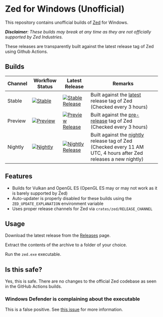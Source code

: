 # Zed for Windows (Unofficial)

This repository contains unofficial builds of [Zed](https://github.com/zed-industries/zed) for Windows.

***Disclaimer**: These builds may break at any time as they are not officially supported by Zed Industries.*

These releases are transparently built against the latest release tag of Zed using Github Actions.

## Builds

| Channel | Workflow Status | Latest Release | Remarks |
| ------- | ------ | -------------- | -------- |
| Stable | [![Stable](https://github.com/xarunoba/zed-windows/actions/workflows/stable.yml/badge.svg)](https://github.com/xarunoba/zed-windows/actions/workflows/stable.yml) | [![Stable Release](https://img.shields.io/github/v/release/xarunoba/zed-windows?sort=date&filter=v*&logo=zedindustries)](https://github.com/xarunoba/zed-windows/releases/latest) | Built against the [latest](https://github.com/zed-industries/zed/releases/latest) release tag of Zed (Checked every 3 hours) |
| Preview | [![Preview](https://github.com/xarunoba/zed-windows/actions/workflows/preview.yml/badge.svg)](https://github.com/xarunoba/zed-windows/actions/workflows/preview.yml) | [![Preview Release](https://img.shields.io/github/v/release/xarunoba/zed-windows?sort=date&filter=*-pre*&logo=zedindustries)](https://github.com/xarunoba/zed-windows/releases?q=*-pre&expanded=true) | Built against the [pre-release](https://github.com/zed-industries/zed/releases?q=*-pre&expanded=true) tag of Zed (Checked every 3 hours) |
| Nightly | [![Nightly](https://github.com/xarunoba/zed-windows/actions/workflows/nightly.yml/badge.svg)](https://github.com/xarunoba/zed-windows/actions/workflows/nightly.yml) | [![Nightly Release](https://img.shields.io/github/v/release/xarunoba/zed-windows?sort=date&filter=*-nightly&logo=zedindustries)](https://github.com/xarunoba/zed-windows/releases?q=*-nightly&expanded=true) | Built against the [nightly](https://github.com/zed-industries/zed/releases/tag/nightly) release tag of Zed (Checked every 11 AM UTC, 4 hours after Zed releases a new nightly) |
## Features

- Builds for Vulkan and OpenGL ES (OpenGL ES may or may not work as it is barely supported by Zed)
- Auto-updater is properly disabled for these builds using the `ZED_UPDATE_EXPLANATION` environment variable
- Uses proper release channels for Zed via `crates/zed/RELEASE_CHANNEL`

## Usage

Download the latest release from the [Releases](https://github.com/xarunoba/zed-windows/releases) page.

Extract the contents of the archive to a folder of your choice.

Run the `zed.exe` executable.

## Is this safe?

Yes, this is safe. There are no changes to the official Zed codebase as seen in the GitHub Actions builds.

### Windows Defender is complaining about the executable

This is a false positive. See [this issue](https://github.com/zed-industries/zed/issues/14789) for more information.